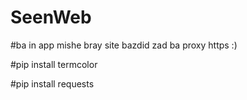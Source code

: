# SeenWeb
#ba in app mishe bray site bazdid zad ba proxy https :)




#pip install termcolor 


#pip install requests
